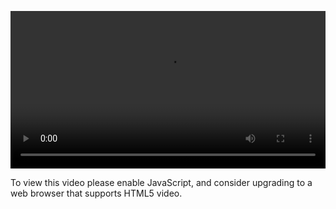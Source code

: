 <video controls="" style="width: 100%; display: block;"><source src="http://o86bpj665.bkt.clouddn.com/hand-in-hand-react/29-create-post-api.mp4" type="video/mp4"><p>To view this video please enable JavaScript, and consider upgrading to a web browser that supports HTML5 video.</p></video>

